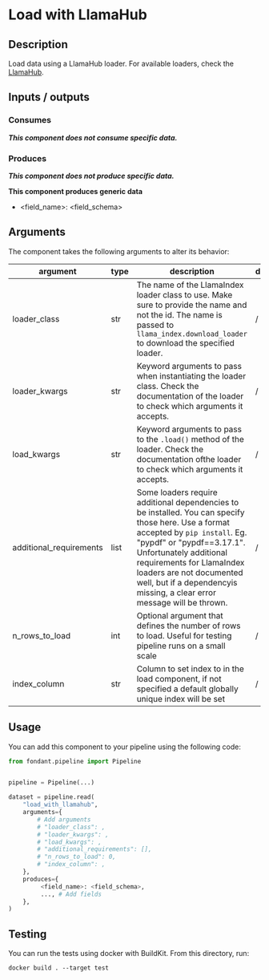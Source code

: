 # Load with LlamaHub

## Description
Load data using a LlamaHub loader. For available loaders, check the 
[LlamaHub](https://llamahub.ai/).


## Inputs / outputs

### Consumes
_**This component does not consume specific data.**_



### Produces

_**This component does not produce specific data.**_

**This component produces generic data**
- <field_name>: <field_schema>

## Arguments

The component takes the following arguments to alter its behavior:

| argument | type | description | default |
| -------- | ---- | ----------- | ------- |
| loader_class | str | The name of the LlamaIndex loader class to use. Make sure to provide the name and not the id. The name is passed to `llama_index.download_loader` to download the specified loader. | / |
| loader_kwargs | str | Keyword arguments to pass when instantiating the loader class. Check the documentation of the loader to check which arguments it accepts. | / |
| load_kwargs | str | Keyword arguments to pass to the `.load()` method of the loader. Check the documentation ofthe loader to check which arguments it accepts. | / |
| additional_requirements | list | Some loaders require additional dependencies to be installed. You can specify those here. Use a format accepted by `pip install`. Eg. "pypdf" or "pypdf==3.17.1". Unfortunately additional requirements for LlamaIndex loaders are not documented well, but if a dependencyis missing, a clear error message will be thrown. | / |
| n_rows_to_load | int | Optional argument that defines the number of rows to load. Useful for testing pipeline runs on a small scale | / |
| index_column | str | Column to set index to in the load component, if not specified a default globally unique index will be set | / |

## Usage

You can add this component to your pipeline using the following code:

```python
from fondant.pipeline import Pipeline


pipeline = Pipeline(...)

dataset = pipeline.read(
    "load_with_llamahub",
    arguments={
        # Add arguments
        # "loader_class": ,
        # "loader_kwargs": ,
        # "load_kwargs": ,
        # "additional_requirements": [],
        # "n_rows_to_load": 0,
        # "index_column": ,
    },
    produces={
         <field_name>: <field_schema>,
         ..., # Add fields
    },
)
```

## Testing

You can run the tests using docker with BuildKit. From this directory, run:
```
docker build . --target test
```
